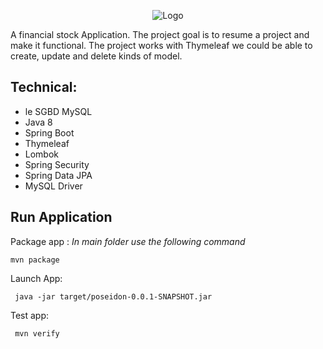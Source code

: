 

<p align="center">
  <img src="https://github.com/ClementDv/OpCl-JAVA-P7/blob/master/Poseiden-skeleton/src/main/resources/static/img/logoP7.png?raw=true" alt="Logo"/>
</p>

A financial stock Application. The project goal is to resume a project and make it functional. The project works with Thymeleaf we could be able to create, update and delete kinds of model. 


## Technical:
* le SGBD MySQL
* Java 8
* Spring Boot 
* Thymeleaf
* Lombok
* Spring Security
* Spring Data JPA
* MySQL Driver 

## Run Application

Package app :
*In main folder use the following command*
```
mvn package
```

Launch App:
```
 java -jar target/poseidon-0.0.1-SNAPSHOT.jar
```

Test app:
```
 mvn verify
```

